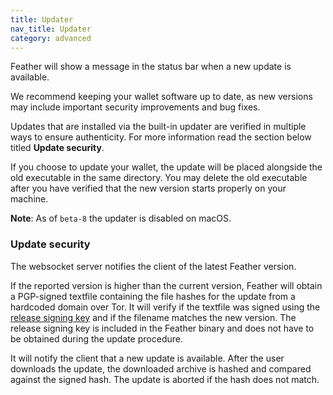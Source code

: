 ```yaml
---
title: Updater
nav_title: Updater
category: advanced
---
```


Feather will show a message in the status bar when a new update is available.

We recommend keeping your wallet software up to date, as new versions may include important security improvements and bug fixes.

Updates that are installed via the built-in updater are verified in multiple ways to ensure authenticity. For more information read the section below titled **Update security**.

If you choose to update your wallet, the update will be placed alongside the old executable in the same directory. You may delete the old executable after you have verified that the new version starts properly on your machine.

**Note**: As of `beta-8` the updater is disabled on macOS.

### Update security

The websocket server notifies the client of the latest Feather version.

If the reported version is higher than the current version, Feather will obtain a PGP-signed textfile containing the file hashes for the update from a hardcoded domain over Tor. It will verify if the textfile was signed using the [release signing key](https://git.featherwallet.org/feather/feather/raw/branch/master/utils/pubkeys/featherwallet.asc) and if the filename matches the new version. The release signing key is included in the Feather binary and does not have to be obtained during the update procedure.

It will notify the client that a new update is available. After the user downloads the update, the downloaded archive is hashed and compared against the signed hash. The update is aborted if the hash does not match.
